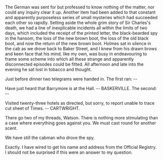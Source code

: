 The German was sent for but professed to know nothing of the matter, nor
could any inquiry clear it up. Another item had been added to that
constant and apparently purposeless series of small mysteries which had
succeeded each other so rapidly. Setting aside the whole grim story of
Sir Charles's death, we had a line of inexplicable incidents all within
the limits of two days, which included the receipt of the printed
letter, the black-bearded spy in the hansom, the loss of the new brown
boot, the loss of the old black boot, and now the return of the new
brown boot. Holmes sat in silence in the cab as we drove back to Baker
Street, and I knew from his drawn brows and keen face that his mind,
like my own, was busy in endeavouring to frame some scheme into which
all these strange and apparently disconnected episodes could be fitted.
All afternoon and late into the evening he sat lost in tobacco and
thought.

Just before dinner two telegrams were handed in. The first ran: -- 

Have just heard that Barrymore is at the Hall. -- BASKERVILLE. The
second: -- 

Visited twenty-three hotels as directed, but sorry, to report unable
to trace cut sheet of Times. -- CARTWRIGHT.

There go two of my threads, Watson. There is nothing more stimulating
than a case where everything goes against you. We must cast round for
another scent.

We have still the cabman who drove the spy.

Exactly. I have wired to get his name and address from the Official
Registry. I should not be surprised if this were an answer to my
question.
